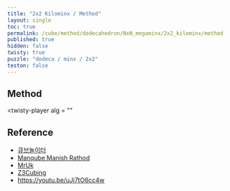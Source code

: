 ```yaml
---
title: "2x2 Kilominx / Method"
layout: single
toc: true
permalink: /cube/method/dodecahedron/NxN_megaminx/2x2_kilominx/method
published: true
hidden: false
twisty: true
puzzle: "dodeca / minx / 2x2"
teston: false
---
```

<span
  id     = "cube"
  puzzle = "{{page.puzzle}}"
  teston = "{{page.teston}}"
  camera-latitude           = 30
  camera-longitude          = 0
  experimental-stickering   = "full"
  experimental-setup-alg    = ""
  experimental-setup-anchor = "end" >
</span>

<head>
  <base target="_blank">
</head>



## Method

<twisty-player
  alg = ""
></twisty-player>



## Reference

- [큐브놀이터](https://youtu.be/8-X4GhQnE5I)
- [Manqube Manish Rathod](https://youtu.be/L7O32FQs9ZA)
- [MrUk](https://youtu.be/tdWh8f8qpq4)
- [Z3Cubing](https://youtu.be/grgGgUSxiQg)
- <https://youtu.be/uJj7tO6cc4w>
